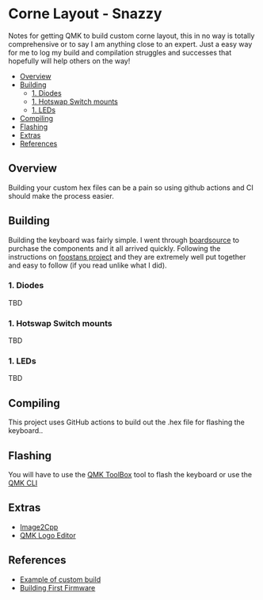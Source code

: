 # Corne Layout - Snazzy

Notes for getting QMK to build custom corne layout, this in no way is totally
comprehensive or to say I am anything close to an expert. Just a easy
way for me to log my build and compilation struggles and successes that
hopefully will help others on the way!

<!-- vim-markdown-toc GFM -->

* [Overview](#overview)
* [Building](#building)
	* [1. Diodes](#1-diodes)
	* [1. Hotswap Switch mounts](#1-hotswap-switch-mounts)
	* [1. LEDs](#1-leds)
* [Compiling](#compiling)
* [Flashing](#flashing)
* [Extras](#extras)
* [References](#references)

<!-- vim-markdown-toc -->

## Overview

Building your custom hex files can be a pain so using github actions and
CI should make the process easier.

## Building

Building the keyboard was fairly simple. I went through [boardsource](https://boardsource.xyz) to purchase the components 
and it all arrived quickly. Following the instructions on [foostans
project](https://github.com/foostan/crkbd) and they are extremely well
put together and easy to follow (if you read unlike what I did).

### 1. Diodes

TBD

### 1. Hotswap Switch mounts

TBD

### 1. LEDs

TBD

## Compiling

This project uses GitHub actions to build out the .hex file for flashing
the keyboard..

## Flashing

You will have to use the [QMK ToolBox](https://github.com/qmk/qmk_toolbox) tool to flash the keyboard or use
the [QMK CLI](https://beta.docs.qmk.fm/cli/cli)

## Extras

- [Image2Cpp](https://javl.github.io/image2cpp/)
- [QMK Logo Editor](https://joric.github.io/qle/)

## References

- [Example of custom build](https://jing.io/projects/corne-custom-keyboard/)
- [Building First Firmware](https://beta.docs.qmk.fm/tutorial/newbs_building_firmware)
